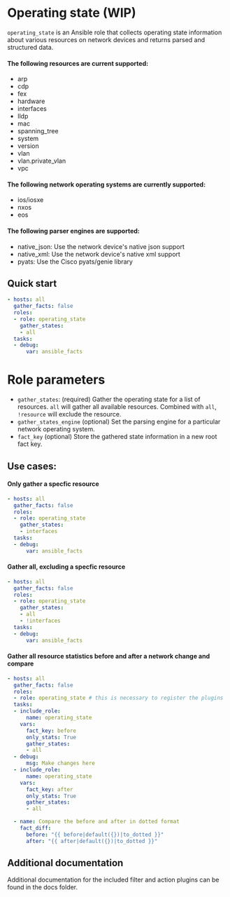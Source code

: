 # Operating state (WIP)

`operating_state` is an Ansible role that collects operating state information about various resources on network devices and returns parsed and structured data.

#### The following resources are current supported:
- arp
- cdp
- fex
- hardware
- interfaces
- lldp
- mac
- spanning_tree
- system
- version
- vlan
- vlan.private_vlan
- vpc

#### The following network operating systems are currently supported:
- ios/iosxe
- nxos
- eos

#### The following parser engines are supported:
- native_json: Use the network device's native json support
- native_xml: Use the network device's native xml support
- pyats: Use the Cisco pyats/genie library


## Quick start

```yaml
- hosts: all
  gather_facts: false
  roles:
  - role: operating_state
    gather_states:
    - all
  tasks:
  - debug:
      var: ansible_facts
```

# Role parameters

- `gather_states`: (required) Gather the operating state for a list of resources.  `all` will gather all available resources. Combined with `all`, `!resource` will exclude the resource.
- `gather_states_engine` (optional) Set the parsing engine for a particular network operating system.
- `fact_key` (optional) Store the gathered state information in a new root fact key.

## Use cases:

#### Only gather a specfic resource

```yaml
- hosts: all
  gather_facts: false
  roles:
  - role: operating_state
    gather_states:
    - interfaces
  tasks:
  - debug:
      var: ansible_facts
```

#### Gather all, excluding a specfic resource

```yaml
- hosts: all
  gather_facts: false
  roles:
  - role: operating_state
    gather_states:
    - all
    - !interfaces
  tasks:
  - debug:
      var: ansible_facts
```

#### Gather all resource statistics before and after a network change and compare

```yaml
- hosts: all
  gather_facts: false
  roles:
  - role: operating_state # this is necessary to register the plugins
  tasks:
  - include_role:
      name: operating_state
    vars:
      fact_key: before
      only_stats: True
      gather_states:
      - all
  - debug:
      msg: Make changes here
  - include_role:
      name: operating_state
    vars:
      fact_key: after
      only_stats: True
      gather_states:
      - all

  - name: Compare the before and after in dotted format
    fact_diff:
      before: "{{ before|default({})|to_dotted }}"
      after: "{{ after|default({})|to_dotted }}"
```

## Additional documentation

Additional documentation for the included filter and action plugins can be found in the docs folder.

